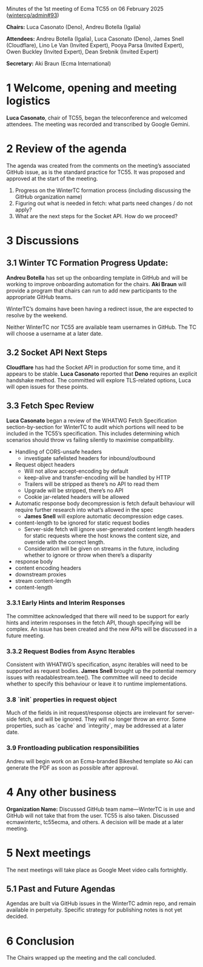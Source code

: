 Minutes of the 1st meeting of Ecma TC55 on 06 February 2025 ([wintercg/admin#93](https://github.com/wintercg/admin/issues/93))

**Chairs:** Luca Casonato (Deno), Andreu Botella (Igalia)

**Attendees:** Andreu Botella (Igalia), Luca Casonato (Deno), James Snell (Cloudflare), Lino Le Van (Invited Expert), Pooya Parsa (Invited Expert), Owen Buckley (Invited Expert), Dean Srebnik (Invited Expert)

**Secretary:**  Aki Braun (Ecma International)

# 1 Welcome, opening and meeting logistics

**Luca Casonato**, chair of TC55, began the teleconference and welcomed attendees. The meeting was recorded and transcribed by Google Gemini.

# 2 Review of the agenda

The agenda was created from the comments on the meeting’s associated GitHub issue, as is the standard practice for TC55. It was proposed and approved at the start of the meeting.

1. Progress on the WinterTC formation process (including discussing the GitHub organization name)
2. Figuring out what is needed in fetch: what parts need changes / do not apply?
3. What are the next steps for the Socket API. How do we proceed?

# 3 Discussions

## 3.1 Winter TC Formation Progress Update:

**Andreu Botella** has set up the onboarding template in GitHub and will be working to improve onboarding automation for the chairs. **Aki Braun** will provide a program that chairs can run to add new participants to the appropriate GitHub teams.

WinterTC’s domains have been having a redirect issue, the are expected to resolve by the weekend.

Neither WinterTC nor TC55 are available team usernames in GitHub. The TC will choose a username at a later date.

## 3.2 Socket API Next Steps

**Cloudflare** has had the Socket API in production for some time, and it appears to be stable. **Luca Casonato** reported that **Deno** requires an explicit handshake method. The committed will explore TLS-related options, Luca will open issues for these points.

## 3.3 Fetch Spec Review

**Luca Casonato** began a review of the WHATWG Fetch Specification section-by-section for WinterTC to audit which portions will need to be included in the TC55’s specification. This includes determining which scenarios should throw vs failing silently to maximise compatibility.

- Handling of CORS-unsafe headers
  - investigate safelisted headers for inbound/outbound
- Request object headers
  - Will not allow accept-encoding by default
  - keep-alive and transfer-encoding will be handled by HTTP
  - Trailers will be stripped as there’s no API to read them
  - Upgrade will be stripped, there’s no API
  - Cookie jar-related headers will be allowed
- Automatic response body decompression is fetch default behaviour will require further research into what’s allowed in the spec
  - **James Snell** will explore automatic decompression edge cases.
- content-length to be ignored for static request bodies
  - Server-side fetch will ignore user-generated content length headers for static requests where the host knows the content size, and override with the correct length.
  - Consideration will be given on streams in the future, including whether to ignore or throw when there’s a disparity
- response body
- content encoding headers
- downstream proxies
- stream content-length
- content-length

### 3.3.1 Early Hints and Interim Responses

The committee acknowledged that there will need to be support for early hints and interim responses in the fetch API, though specifying will be complex. An issue has been created and the new APIs will be discussed in a future meeting.

### 3.3.2 Request Bodies from Async Iterables

Consistent with WHATWG’s specification, async iterables will need to be supported as request bodies. **James Snell** brought up the potential memory issues with readablestream.tee(). The committee will need to decide whether to specify this behaviour or leave it to runtime implementations.

### 3.8 \`init\` properties in request object

Much of the fields in init request/response objects are irrelevant for server-side fetch, and will be ignored. They will no longer throw an error. Some properties, such as \`cache\` and \`integrity\`, may be addressed at a later date.

### 3.9 Frontloading publication responsibilities

Andreu will begin work on an Ecma-branded Bikeshed template so Aki can generate the PDF as soon as possible after approval.

# 4 Any other business

**Organization Name:** Discussed GitHub team name—WinterTC is in use and GitHub will not take that from the user. TC55 is also taken. Discussed ecmawintertc, tc55ecma, and others. A decision will be made at a later meeting.

# 5 Next meetings

The next meetings will take place as Google Meet video calls fortnightly.

## 5.1 Past and Future Agendas

Agendas are built via GitHub issues in the WinterTC admin repo, and remain available in perpetuity. Specific strategy for publishing notes is not yet decided.

# 6 Conclusion

The Chairs wrapped up the meeting and the call concluded.
